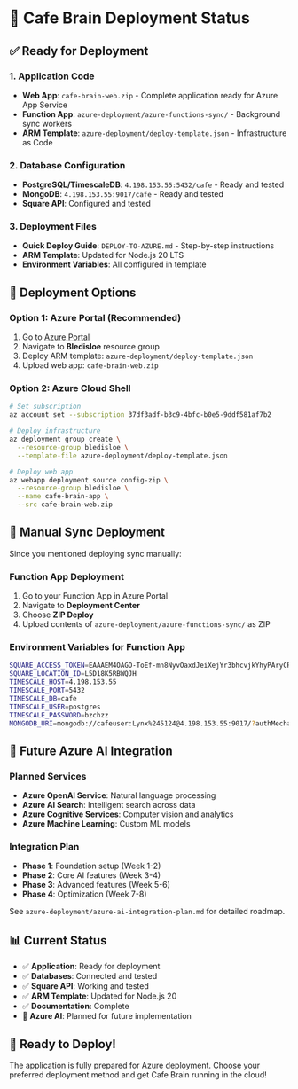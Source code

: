# 🚀 Cafe Brain Deployment Status

## ✅ Ready for Deployment

### 1. Application Code
- **Web App**: `cafe-brain-web.zip` - Complete application ready for Azure App Service
- **Function App**: `azure-deployment/azure-functions-sync/` - Background sync workers
- **ARM Template**: `azure-deployment/deploy-template.json` - Infrastructure as Code

### 2. Database Configuration
- **PostgreSQL/TimescaleDB**: `4.198.153.55:5432/cafe` - Ready and tested
- **MongoDB**: `4.198.153.55:9017/cafe` - Ready and tested
- **Square API**: Configured and tested

### 3. Deployment Files
- **Quick Deploy Guide**: `DEPLOY-TO-AZURE.md` - Step-by-step instructions
- **ARM Template**: Updated for Node.js 20 LTS
- **Environment Variables**: All configured in template

## 🎯 Deployment Options

### Option 1: Azure Portal (Recommended)
1. Go to [Azure Portal](https://portal.azure.com)
2. Navigate to **Bledisloe** resource group
3. Deploy ARM template: `azure-deployment/deploy-template.json`
4. Upload web app: `cafe-brain-web.zip`

### Option 2: Azure Cloud Shell
```bash
# Set subscription
az account set --subscription 37df3adf-b3c9-4bfc-b0e5-9ddf581af7b2

# Deploy infrastructure
az deployment group create \
  --resource-group bledisloe \
  --template-file azure-deployment/deploy-template.json

# Deploy web app
az webapp deployment source config-zip \
  --resource-group bledisloe \
  --name cafe-brain-app \
  --src cafe-brain-web.zip
```

## 🔧 Manual Sync Deployment

Since you mentioned deploying sync manually:

### Function App Deployment
1. Go to your Function App in Azure Portal
2. Navigate to **Deployment Center**
3. Choose **ZIP Deploy**
4. Upload contents of `azure-deployment/azure-functions-sync/` as ZIP

### Environment Variables for Function App
```bash
SQUARE_ACCESS_TOKEN=EAAAEM4OAGO-ToEf-mn8NyvOaxdJeiXejYr3bhcvjkYhyPAryCRFhsd9h3smTYOv
SQUARE_LOCATION_ID=L5D18K5RBWQJH
TIMESCALE_HOST=4.198.153.55
TIMESCALE_PORT=5432
TIMESCALE_DB=cafe
TIMESCALE_USER=postgres
TIMESCALE_PASSWORD=bzchzz
MONGODB_URI=mongodb://cafeuser:Lynx%245124@4.198.153.55:9017/?authMechanism=SCRAM-SHA-256&authSource=cafe
```

## 🔮 Future Azure AI Integration

### Planned Services
- **Azure OpenAI Service**: Natural language processing
- **Azure AI Search**: Intelligent search across data
- **Azure Cognitive Services**: Computer vision and analytics
- **Azure Machine Learning**: Custom ML models

### Integration Plan
- **Phase 1**: Foundation setup (Week 1-2)
- **Phase 2**: Core AI features (Week 3-4)
- **Phase 3**: Advanced features (Week 5-6)
- **Phase 4**: Optimization (Week 7-8)

See `azure-deployment/azure-ai-integration-plan.md` for detailed roadmap.

## 📊 Current Status

- ✅ **Application**: Ready for deployment
- ✅ **Databases**: Connected and tested
- ✅ **Square API**: Working and tested
- ✅ **ARM Template**: Updated for Node.js 20
- ✅ **Documentation**: Complete
- 🔄 **Azure AI**: Planned for future implementation

## 🎉 Ready to Deploy!

The application is fully prepared for Azure deployment. Choose your preferred deployment method and get Cafe Brain running in the cloud!

